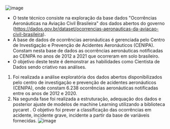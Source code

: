 
![image](https://user-images.githubusercontent.com/78922922/166731461-459007ed-5129-42a0-8341-3228a9d1a0c6.png)



* O teste técnico consiste na exploração da base dados "Ocorrências Aeronáuticas na Aviação Civil Brasileira" dos dados abertos do governo (https://dados.gov.br/dataset/ocorrencias-aeronauticas-da-aviacao-civil-brasileira). 
* A base de dados de ocorrências aeronáuticas é gerenciada pelo Centro de Investigação e Prevenção de Acidentes Aeronáuticos (CENIPA). Constam nesta base de dados as ocorrências aeronáuticas notificadas ao CENIPA no anos de 2012 a 2021 que ocorreram em solo brasileiro.
* O objetivo deste teste é demonstrar as habilidades como Cientista de Dados sendo criativo  nas análises.


1) Foi realizada a análise exploratória dos dados abertos disponibilizados pelo centro de investigação e prevenção de acidentes aeronáuticos (CENIPA), onde constam 6.238 ocorrências aeronáuticas notificadas entre os anos de 2012 e 2020.  
2) Na segunda fase foi realizada a estruturação, adequação dos dados e posterior ajuste de modelos de machine Learning utilizando a biblioteca pycaret . O objetivo foi prever a classificação das ocorrências em acidente, incidente grave, incidente a partir da base de variáveis fornecidas.
![image](https://user-images.githubusercontent.com/78922922/166731604-7975d8e9-c145-49d5-926b-f04e85595f2b.png)



